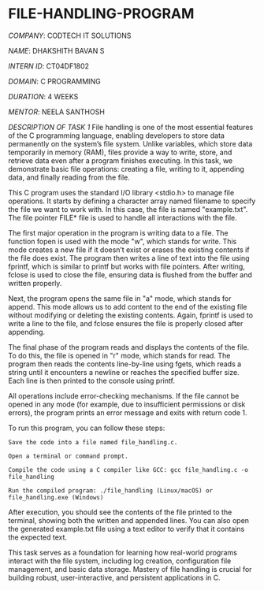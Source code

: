 # FILE-HANDLING-PROGRAM

*COMPANY*: CODTECH IT SOLUTIONS

*NAME*: DHAKSHITH BAVAN S

*INTERN ID*: CT04DF1802

*DOMAIN*: C PROGRAMMING

*DURATION*: 4 WEEKS

*MENTOR*: NEELA SANTHOSH

*DESCRIPTION OF TASK 1*
          File handling is one of the most essential features of the C programming language, enabling developers to store data permanently on the system’s file system. Unlike variables, which store data temporarily in memory (RAM), files provide a way to write, store, and retrieve data even after a program finishes executing. In this task, we demonstrate basic file operations: creating a file, writing to it, appending data, and finally reading from the file.

This C program uses the standard I/O library <stdio.h> to manage file operations. It starts by defining a character array named filename to specify the file we want to work with. In this case, the file is named "example.txt". The file pointer FILE* file is used to handle all interactions with the file.

The first major operation in the program is writing data to a file. The function fopen is used with the mode "w", which stands for write. This mode creates a new file if it doesn’t exist or erases the existing contents if the file does exist. The program then writes a line of text into the file using fprintf, which is similar to printf but works with file pointers. After writing, fclose is used to close the file, ensuring data is flushed from the buffer and written properly.

Next, the program opens the same file in "a" mode, which stands for append. This mode allows us to add content to the end of the existing file without modifying or deleting the existing contents. Again, fprintf is used to write a line to the file, and fclose ensures the file is properly closed after appending.

The final phase of the program reads and displays the contents of the file. To do this, the file is opened in "r" mode, which stands for read. The program then reads the contents line-by-line using fgets, which reads a string until it encounters a newline or reaches the specified buffer size. Each line is then printed to the console using printf.

All operations include error-checking mechanisms. If the file cannot be opened in any mode (for example, due to insufficient permissions or disk errors), the program prints an error message and exits with return code 1.

To run this program, you can follow these steps:

    Save the code into a file named file_handling.c.

    Open a terminal or command prompt.

    Compile the code using a C compiler like GCC: gcc file_handling.c -o file_handling

    Run the compiled program: ./file_handling (Linux/macOS) or file_handling.exe (Windows)

After execution, you should see the contents of the file printed to the terminal, showing both the written and appended lines. You can also open the generated example.txt file using a text editor to verify that it contains the expected text.

This task serves as a foundation for learning how real-world programs interact with the file system, including log creation, configuration file management, and basic data storage. Mastery of file handling is crucial for building robust, user-interactive, and persistent applications in C.
